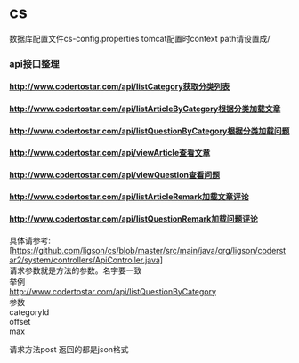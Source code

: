 # cs
  数据库配置文件cs-config.properties
  tomcat配置时context path请设置成/

### api接口整理
#### http://www.codertostar.com/api/listCategory获取分类列表<br/>
#### http://www.codertostar.com/api/listArticleByCategory根据分类加载文章<br/>
#### http://www.codertostar.com/api/listQuestionByCategory根据分类加载问题<br/>
#### http://www.codertostar.com/api/viewArticle查看文章<br/>
#### http://www.codertostar.com/api/viewQuestion查看问题<br/>
#### http://www.codertostar.com/api/listArticleRemark加载文章评论<br/>
#### http://www.codertostar.com/api/listQuestionRemark加载问题评论<br/>


具体请参考:[https://github.com/ligson/cs/blob/master/src/main/java/org/ligson/coderstar2/system/controllers/ApiController.java]<br/>
请求参数就是方法的参数。名字要一致<br/>
举例<br/>
http://www.codertostar.com/api/listQuestionByCategory<br/>
参数<br/>
categoryId<br/>
offset<br/>
max<br/>

请求方法post
返回的都是json格式



